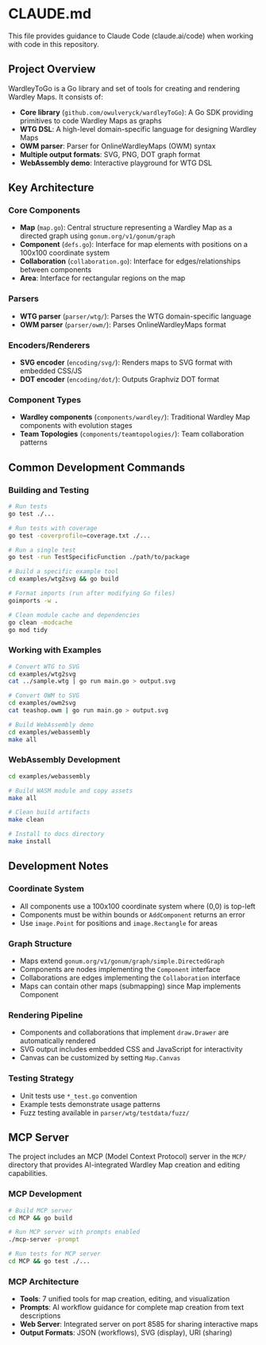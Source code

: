 # CLAUDE.md

This file provides guidance to Claude Code (claude.ai/code) when working with code in this repository.

## Project Overview

WardleyToGo is a Go library and set of tools for creating and rendering Wardley Maps. It consists of:

- **Core library** (`github.com/owulveryck/wardleyToGo`): A Go SDK providing primitives to code Wardley Maps as graphs
- **WTG DSL**: A high-level domain-specific language for designing Wardley Maps  
- **OWM parser**: Parser for OnlineWardleyMaps (OWM) syntax
- **Multiple output formats**: SVG, PNG, DOT graph format
- **WebAssembly demo**: Interactive playground for WTG DSL

## Key Architecture

### Core Components
- **Map** (`map.go`): Central structure representing a Wardley Map as a directed graph using `gonum.org/v1/gonum/graph`
- **Component** (`defs.go`): Interface for map elements with positions on a 100x100 coordinate system
- **Collaboration** (`collaboration.go`): Interface for edges/relationships between components
- **Area**: Interface for rectangular regions on the map

### Parsers
- **WTG parser** (`parser/wtg/`): Parses the WTG domain-specific language
- **OWM parser** (`parser/owm/`): Parses OnlineWardleyMaps format

### Encoders/Renderers
- **SVG encoder** (`encoding/svg/`): Renders maps to SVG format with embedded CSS/JS
- **DOT encoder** (`encoding/dot/`): Outputs Graphviz DOT format

### Component Types
- **Wardley components** (`components/wardley/`): Traditional Wardley Map components with evolution stages
- **Team Topologies** (`components/teamtopologies/`): Team collaboration patterns

## Common Development Commands

### Building and Testing
```bash
# Run tests
go test ./...

# Run tests with coverage
go test -coverprofile=coverage.txt ./...

# Run a single test
go test -run TestSpecificFunction ./path/to/package

# Build a specific example tool
cd examples/wtg2svg && go build

# Format imports (run after modifying Go files)
goimports -w .

# Clean module cache and dependencies
go clean -modcache
go mod tidy
```

### Working with Examples
```bash
# Convert WTG to SVG
cd examples/wtg2svg
cat ../sample.wtg | go run main.go > output.svg

# Convert OWM to SVG  
cd examples/owm2svg
cat teashop.owm | go run main.go > output.svg

# Build WebAssembly demo
cd examples/webassembly
make all
```

### WebAssembly Development
```bash
cd examples/webassembly

# Build WASM module and copy assets
make all

# Clean build artifacts
make clean

# Install to docs directory
make install
```

## Development Notes

### Coordinate System
- All components use a 100x100 coordinate system where (0,0) is top-left
- Components must be within bounds or `AddComponent` returns an error
- Use `image.Point` for positions and `image.Rectangle` for areas

### Graph Structure
- Maps extend `gonum.org/v1/gonum/graph/simple.DirectedGraph`
- Components are nodes implementing the `Component` interface
- Collaborations are edges implementing the `Collaboration` interface
- Maps can contain other maps (submapping) since Map implements Component

### Rendering Pipeline
- Components and collaborations that implement `draw.Drawer` are automatically rendered
- SVG output includes embedded CSS and JavaScript for interactivity
- Canvas can be customized by setting `Map.Canvas`

### Testing Strategy
- Unit tests use `*_test.go` convention
- Example tests demonstrate usage patterns
- Fuzz testing available in `parser/wtg/testdata/fuzz/`

## MCP Server

The project includes an MCP (Model Context Protocol) server in the `MCP/` directory that provides AI-integrated Wardley Map creation and editing capabilities.

### MCP Development
```bash
# Build MCP server
cd MCP && go build

# Run MCP server with prompts enabled
./mcp-server -prompt

# Run tests for MCP server
cd MCP && go test ./...
```

### MCP Architecture
- **Tools**: 7 unified tools for map creation, editing, and visualization
- **Prompts**: AI workflow guidance for complete map creation from text descriptions
- **Web Server**: Integrated server on port 8585 for sharing interactive maps
- **Output Formats**: JSON (workflows), SVG (display), URI (sharing)